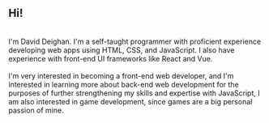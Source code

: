 <h2>Hi!</h2> 
<br>I'm David Deighan. I'm a self-taught programmer with proficient experience developing web apps using HTML, CSS, and JavaScript. I also have experience with front-end UI frameworks like React and Vue.
<br>
<br>I'm very interested in becoming a front-end web developer, and I'm interested in learning more about back-end web development for the purposes of further strengthening my skills and expertise with JavaScript, I am also interested in game development, since games are a big personal passion of mine.

<!---
dgdeighan/dgdeighan is a ✨ special ✨ repository because its `README.md` (this file) appears on your GitHub profile.
You can click the Preview link to take a look at your changes.
--->

